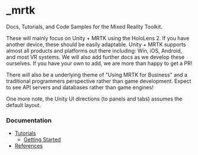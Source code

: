# _mrtk

Docs, Tutorials, and Code Samples for the Mixed Reality Toolkit.

These will mainly focus on Unity + MRTK using the HoloLens 2.
If you have another device, these should be easily adaptable.
Unity + MRTK supports almost all products and platforms out there
including: Win, iOS, Android, and most VR systems.
We will also add further docs as we develop these ourselves.
If you have your own to add, we are more than happy to get a PR!

There will also be a underlying theme of "Using MRTK for Business"
and a traditional programmers perspective rather than game development.
Expect to see API servers and databases rather than game engines!

One more note, the Unity UI directions (to panels and tabs) assumes the default layout.


### Documentation

- [Tutorials](./docs/tutorials/readme.md)
    - [Getting Started](./docs/tutorials/getting-started/readme.md)
- [References](./docs/references.md)
